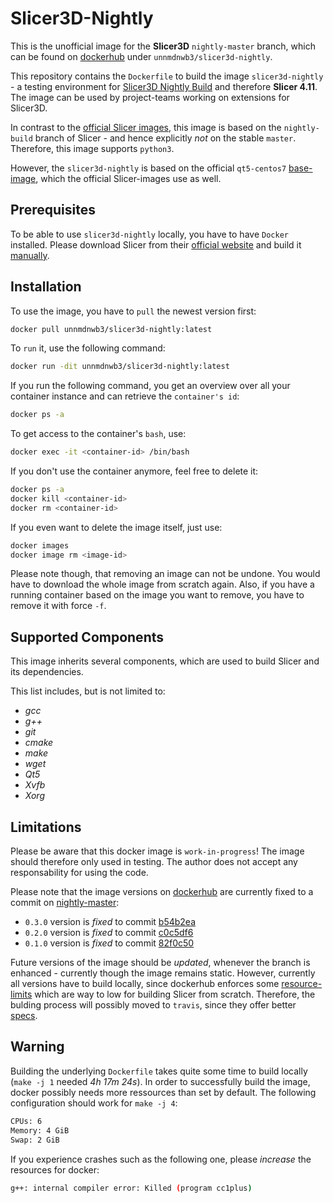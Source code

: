 # Slicer3D-Nightly

This is the unofficial image for the **Slicer3D** `nightly-master` branch, which can be found on [dockerhub](https://hub.docker.com/r/unnmdnwb3/slicer3d-nightly) under `unnmdnwb3/slicer3d-nightly`.

This repository contains the `Dockerfile` to build the image `slicer3d-nightly` - a testing environment for [Slicer3D Nightly Build](https://github.com/Slicer/Slicer/tree/nightly-master) and therefore **Slicer 4.11**. The image can be used by project-teams working on extensions for Slicer3D.

In contrast to the [official Slicer images](https://github.com/thewtex/SlicerDocker), this image is based on the `nightly-build` branch of Slicer - and hence explicitly _not_ on the stable `master`. Therefore, this image supports `python3`.

However, the `slicer3d-nightly` is based on the official `qt5-centos7` [base-image](https://github.com/Slicer/SlicerBuildEnvironment/blob/master/Docker/qt5-centos7/Dockerfile), which the official Slicer-images use as well.

## Prerequisites

To be able to use `slicer3d-nightly` locally, you have to have `Docker` installed.
Please download Slicer from their [official website](https://www.docker.com/get-started) and build it [manually](https://www.slicer.org/wiki/Documentation/Nightly/Developers/Build_Instructions).

## Installation

To use the image, you have to `pull` the newest version first:

```bash
docker pull unnmdnwb3/slicer3d-nightly:latest
```

To `run` it, use the following command:

```bash
docker run -dit unnmdnwb3/slicer3d-nightly:latest
```

If you run the following command, you get an overview over all your container instance and can retrieve the `container's id`:

```bash
docker ps -a
```

To get access to the container's `bash`, use:

```bash
docker exec -it <container-id> /bin/bash
```

If you don't use the container anymore, feel free to delete it:

```bash
docker ps -a
docker kill <container-id>
docker rm <container-id>
```

If you even want to delete the image itself, just use:

```bash
docker images
docker image rm <image-id>
```

Please note though, that removing an image can not be undone. You would have to download the whole image from scratch again.
Also, if you have a running container based on the image you want to remove, you have to remove it with force `-f`.

## Supported Components

This image inherits several components, which are used to build Slicer and its dependencies.

This list includes, but is not limited to:

- *gcc*
- *g++*
- *git*
- *cmake*
- *make*
- *wget*
- *Qt5*
- *Xvfb*
- *Xorg*

## Limitations

Please be aware that this docker image is `work-in-progress`! The image should therefore only used in testing.
The author does not accept any responsability for using the code.

Please note that the image versions on [dockerhub](https://hub.docker.com/r/unnmdnwb3/slicer3d-nightly) are currently fixed to a commit on [nightly-master](https://github.com/Slicer/Slicer/tree/nightly-master): 

- `0.3.0` version is *fixed* to commit [b54b2ea](https://github.com/Slicer/Slicer/commit/b54b2eab30db3676ba256a9d001531268a83742a)
- `0.2.0` version is *fixed* to commit [c0c5df6](https://github.com/Slicer/Slicer/commit/c0c5df6c4f8461339cf2ae2d741dcf420dceed65)
- `0.1.0` version is *fixed* to commit [82f0c50](https://github.com/Slicer/Slicer/commit/82f0c503a9bcd039edf7e1c6b3b33e78faf80bb7)

Future versions of the image should be *updated*, whenever the branch is enhanced - currently though the image remains static. However, currently all versions have to build locally, since dockerhub enforces some [resource-limits](https://success.docker.com/article/what-are-the-current-resource-limits-placed-on-automated-builds) which are way to low for building Slicer from scratch. Therefore, the bulding process will possibly moved to `travis`, since they offer better [specs](https://docs.travis-ci.com/user/reference/overview/).

## Warning

Building the underlying `Dockerfile` takes quite some time to build locally (`make -j 1` needed *4h 17m 24s*). In order to successfully build the image, docker possibly needs more ressources than set by default. The following configuration should work for `make -j 4`:

```bash
CPUs: 6
Memory: 4 GiB
Swap: 2 GiB
```

If you experience crashes such as the following one, please *increase* the resources for docker:

```bash
g++: internal compiler error: Killed (program cc1plus)
```
